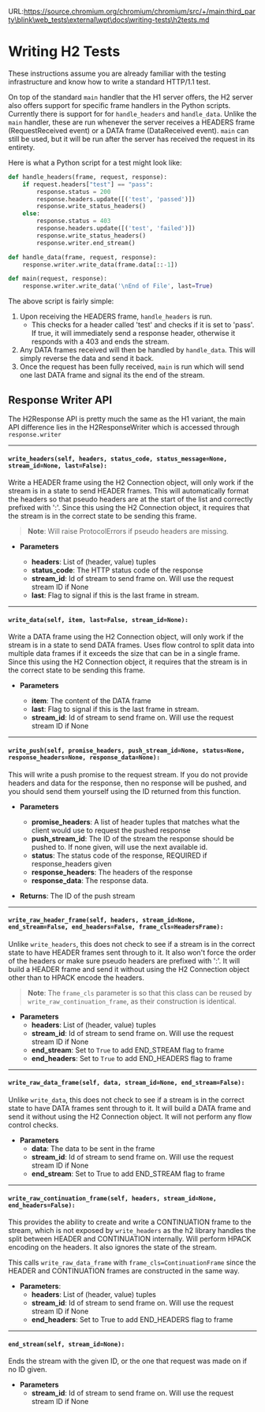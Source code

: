 URL:https://source.chromium.org/chromium/chromium/src/+/main:third_party\blink\web_tests\external\wpt\docs\writing-tests\h2tests.md
# Writing H2 Tests

These instructions assume you are already familiar with the testing
infrastructure and know how to write a standard HTTP/1.1 test.

On top of the standard `main` handler that the H1 server offers, the
H2 server also offers support for specific frame handlers in the Python
scripts. Currently there is support for for `handle_headers` and `handle_data`.
Unlike the `main` handler, these  are run whenever the server receives a
HEADERS frame (RequestReceived event) or a DATA frame (DataReceived event).
`main` can still be used, but it will be run after the server has received
the request in its entirety.

Here is what a Python script for a test might look like:
```python
def handle_headers(frame, request, response):
    if request.headers["test"] == "pass":
        response.status = 200
        response.headers.update([('test', 'passed')])
        response.write_status_headers()
    else:
        response.status = 403
        response.headers.update([('test', 'failed')])
        response.write_status_headers()
        response.writer.end_stream()

def handle_data(frame, request, response):
    response.writer.write_data(frame.data[::-1])

def main(request, response):
    response.writer.write_data('\nEnd of File', last=True)
```

The above script is fairly simple:
1. Upon receiving the HEADERS frame, `handle_headers` is run.
    - This checks for a header called 'test' and checks if it is set to 'pass'.
    If true, it will immediately send a response header, otherwise it responds
    with a 403 and ends the stream.
2. Any DATA frames received will then be handled by `handle_data`. This will
simply reverse the data and send it back.
3. Once the request has been fully received, `main` is run which will send
one last DATA frame and signal its the end of the stream.

## Response Writer API ##

The H2Response API is pretty much the same as the H1 variant, the main API
difference lies in the H2ResponseWriter which is accessed through `response.writer`

---

#### `write_headers(self, headers, status_code, status_message=None, stream_id=None, last=False):`
Write a HEADER frame using the H2 Connection object, will only work if the
stream is in a state to send HEADER frames. This will automatically format
the headers so that pseudo headers are at the start of the list and correctly
prefixed with ':'. Since this using the H2 Connection object, it requires that
the stream is in the correct state to be sending this frame.

> <b>Note</b>: Will raise ProtocolErrors if pseudo headers are missing.

- <b>Parameters</b>

    - <b>headers</b>: List of (header, value) tuples
    - <b>status_code</b>: The HTTP status code of the response
    - <b>stream_id</b>: Id of stream to send frame on. Will use the request stream ID if None
    - <b>last</b>: Flag to signal if this is the last frame in stream.

---

#### `write_data(self, item, last=False, stream_id=None):`
Write a DATA frame using the H2 Connection object, will only work if the
stream is in a state to send DATA frames. Uses flow control to split data
into multiple data frames if it exceeds the size that can be in a single frame.
Since this using the H2 Connection object, it requires that the stream is in
the correct state to be sending this frame.

- <b>Parameters</b>

    - <b>item</b>: The content of the DATA frame
    - <b>last</b>: Flag to signal if this is the last frame in stream.
    - <b>stream_id</b>: Id of stream to send frame on. Will use the request stream ID if None

---

#### `write_push(self, promise_headers, push_stream_id=None, status=None, response_headers=None, response_data=None):`
This will write a push promise to the request stream. If you do not provide
headers and data for the response, then no response will be pushed, and you
should send them yourself using the ID returned from this function.

- <b>Parameters</b>
    - <b>promise_headers</b>: A list of header tuples that matches what the client would use to
                        request the pushed response
    - <b>push_stream_id</b>: The ID of the stream the response should be pushed to. If none given, will
                       use the next available id.
    - <b>status</b>: The status code of the response, REQUIRED if response_headers given
    - <b>response_headers</b>: The headers of the response
    - <b>response_data</b>: The response data.

- <b>Returns</b>: The ID of the push stream

---

#### `write_raw_header_frame(self, headers, stream_id=None, end_stream=False, end_headers=False, frame_cls=HeadersFrame):`
Unlike `write_headers`, this does not check to see if a stream is in the
correct state to have HEADER frames sent through to it. It also won't force
the order of the headers or make sure pseudo headers are prefixed with ':'.
It will build a HEADER frame and send it without using the H2 Connection
object other than to HPACK encode the headers.

> <b>Note</b>: The `frame_cls` parameter is so that this class can be reused
by `write_raw_continuation_frame`, as their construction is identical.

- <b>Parameters</b>
    - <b>headers</b>: List of (header, value) tuples
    - <b>stream_id</b>: Id of stream to send frame on. Will use the request stream ID if None
    - <b>end_stream</b>: Set to `True` to add END_STREAM flag to frame
    - <b>end_headers</b>: Set to `True` to add END_HEADERS flag to frame

---

#### `write_raw_data_frame(self, data, stream_id=None, end_stream=False):`
Unlike `write_data`, this does not check to see if a stream is in the correct
state to have DATA frames sent through to it. It will build a DATA frame and
send it without using the H2 Connection object. It will not perform any flow control checks.

- <b>Parameters</b>
    - <b>data</b>: The data to be sent in the frame
    - <b>stream_id</b>: Id of stream to send frame on. Will use the request stream ID if None
    - <b>end_stream</b>: Set to True to add END_STREAM flag to frame

---

#### `write_raw_continuation_frame(self, headers, stream_id=None, end_headers=False):`
This provides the ability to create and write a CONTINUATION frame to the
stream, which is not exposed by `write_headers` as the h2 library handles
the split between HEADER and CONTINUATION internally. Will perform HPACK
encoding on the headers. It also ignores the state of the stream.

This calls `write_raw_data_frame` with `frame_cls=ContinuationFrame` since
the HEADER and CONTINUATION frames are constructed in the same way.

- <b>Parameters</b>:
    - <b>headers</b>: List of (header, value) tuples
    - <b>stream_id</b>: Id of stream to send frame on. Will use the request stream ID if None
    - <b>end_headers</b>: Set to True to add END_HEADERS flag to frame

---

#### `end_stream(self, stream_id=None):`
Ends the stream with the given ID, or the one that request was made on if no ID given.

- <b>Parameters</b>
    - <b>stream_id</b>: Id of stream to send frame on. Will use the request stream ID if None
